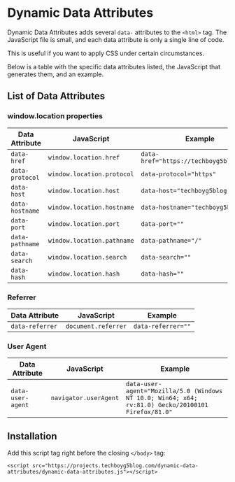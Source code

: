 # Dynamic Data Attributes

Dynamic Data Attributes adds several `data-` attributes to the `<html>` tag. The JavaScript file is small, and each data attribute is only a single line of code.

This is useful if you want to apply CSS under certain circumstances.

Below is a table with the specific data attributes listed, the JavaScript that generates them, and an example.

## List of Data Attributes

### window.location properties

| Data Attribute | JavaScript | Example |
| -------------- | ---------- | ------- |
| `data-href` | `window.location.href` | `data-href="https://techboyg5blog.com/"` |
| `data-protocol` | `window.location.protocol` | `data-protocol="https"` |
| `data-host` | `window.location.host` | `data-host="techboyg5blog.com"` |
| `data-hostname` | `window.location.hostname` | `data-hostname="techboyg5blog.com"` |
| `data-port` | `window.location.port` | `data-port=""` |
| `data-pathname` | `window.location.pathname` | `data-pathname="/"` |
| `data-search` | `window.location.search` | `data-search=""` |
| `data-hash` | `window.location.hash` | `data-hash=""` |

### Referrer

| Data Attribute | JavaScript | Example |
| -------------- | ---------- | ------- |
| `data-referrer` | `document.referrer` | `data-referrer=""` |

### User Agent

| Data Attribute | JavaScript | Example |
| -------------- | ---------- | ------- |
| `data-user-agent` | `navigator.userAgent` | `data-user-agent="Mozilla/5.0 (Windows NT 10.0; Win64; x64; rv:81.0) Gecko/20100101 Firefox/81.0"` |

## Installation

Add this script tag right before the closing `</body>` tag:

    <script src="https://projects.techboyg5blog.com/dynamic-data-attributes/dynamic-data-attributes.js"></script>
